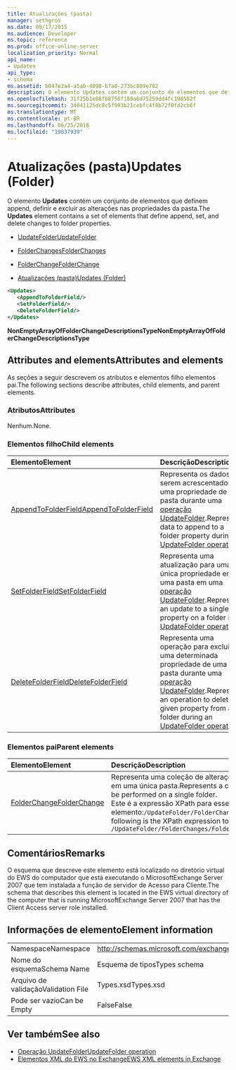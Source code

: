 ```yaml
---
title: Atualizações (pasta)
manager: sethgros
ms.date: 09/17/2015
ms.audience: Developer
ms.topic: reference
ms.prod: office-online-server
localization_priority: Normal
api_name:
- Updates
api_type:
- schema
ms.assetid: b047e3a4-a5ab-4098-b7a0-273bc809e702
description: O elemento Updates contém um conjunto de elementos que definem append, definir e excluir as alterações nas propriedades da pasta.
ms.openlocfilehash: 31f25b1e88fb8756f189a6d75259dd4fc198582f
ms.sourcegitcommit: 34041125dc8c5f993b21cebfc4f8b72f0fd2cb6f
ms.translationtype: MT
ms.contentlocale: pt-BR
ms.lasthandoff: 06/25/2018
ms.locfileid: "19837939"
---
```

# <a name="updates-folder"></a><span data-ttu-id="2d56e-103">Atualizações (pasta)</span><span class="sxs-lookup"><span data-stu-id="2d56e-103">Updates (Folder)</span></span>

<span data-ttu-id="2d56e-104">O elemento **Updates** contém um conjunto de elementos que definem append, definir e excluir as alterações nas propriedades da pasta.</span><span class="sxs-lookup"><span data-stu-id="2d56e-104">The **Updates** element contains a set of elements that define append, set, and delete changes to folder properties.</span></span> 
  
- [<span data-ttu-id="2d56e-105">UpdateFolder</span><span class="sxs-lookup"><span data-stu-id="2d56e-105">UpdateFolder</span></span>](updatefolder.md)
  
- [<span data-ttu-id="2d56e-106">FolderChanges</span><span class="sxs-lookup"><span data-stu-id="2d56e-106">FolderChanges</span></span>](folderchanges.md)
  
- [<span data-ttu-id="2d56e-107">FolderChange</span><span class="sxs-lookup"><span data-stu-id="2d56e-107">FolderChange</span></span>](folderchange.md)
  
- [<span data-ttu-id="2d56e-108">Atualizações (pasta)</span><span class="sxs-lookup"><span data-stu-id="2d56e-108">Updates (Folder)</span></span>](updates-folder.md)
  
```xml
<Updates>
   <AppendToFolderField/>
   <SetFolderField/>
   <DeleteFolderField/>
</Updates>
```

<span data-ttu-id="2d56e-109">**NonEmptyArrayOfFolderChangeDescriptionsType**</span><span class="sxs-lookup"><span data-stu-id="2d56e-109">**NonEmptyArrayOfFolderChangeDescriptionsType**</span></span>

## <a name="attributes-and-elements"></a><span data-ttu-id="2d56e-110">Attributes and elements</span><span class="sxs-lookup"><span data-stu-id="2d56e-110">Attributes and elements</span></span>

<span data-ttu-id="2d56e-111">As seções a seguir descrevem os atributos e elementos filho elementos pai.</span><span class="sxs-lookup"><span data-stu-id="2d56e-111">The following sections describe attributes, child elements, and parent elements.</span></span>
  
### <a name="attributes"></a><span data-ttu-id="2d56e-112">Atributos</span><span class="sxs-lookup"><span data-stu-id="2d56e-112">Attributes</span></span>

<span data-ttu-id="2d56e-113">Nenhum.</span><span class="sxs-lookup"><span data-stu-id="2d56e-113">None.</span></span>
  
### <a name="child-elements"></a><span data-ttu-id="2d56e-114">Elementos filho</span><span class="sxs-lookup"><span data-stu-id="2d56e-114">Child elements</span></span>

|<span data-ttu-id="2d56e-115">**Elemento**</span><span class="sxs-lookup"><span data-stu-id="2d56e-115">**Element**</span></span>|<span data-ttu-id="2d56e-116">**Descrição**</span><span class="sxs-lookup"><span data-stu-id="2d56e-116">**Description**</span></span>|
|:-----|:-----|
|[<span data-ttu-id="2d56e-117">AppendToFolderField</span><span class="sxs-lookup"><span data-stu-id="2d56e-117">AppendToFolderField</span></span>](appendtofolderfield.md) <br/> |<span data-ttu-id="2d56e-118">Representa os dados a serem acrescentados a uma propriedade de pasta durante uma [operação UpdateFolder](updatefolder-operation.md).</span><span class="sxs-lookup"><span data-stu-id="2d56e-118">Represents data to append to a folder property during an [UpdateFolder operation](updatefolder-operation.md).</span></span>  <br/> |
|[<span data-ttu-id="2d56e-119">SetFolderField</span><span class="sxs-lookup"><span data-stu-id="2d56e-119">SetFolderField</span></span>](setfolderfield.md) <br/> |<span data-ttu-id="2d56e-120">Representa uma atualização para uma única propriedade em uma pasta em uma [operação UpdateFolder](updatefolder-operation.md).</span><span class="sxs-lookup"><span data-stu-id="2d56e-120">Represents an update to a single property on a folder in an [UpdateFolder operation](updatefolder-operation.md).</span></span>  <br/> |
|[<span data-ttu-id="2d56e-121">DeleteFolderField</span><span class="sxs-lookup"><span data-stu-id="2d56e-121">DeleteFolderField</span></span>](deletefolderfield.md) <br/> |<span data-ttu-id="2d56e-122">Representa uma operação para excluir uma determinada propriedade de uma pasta durante uma [operação UpdateFolder](updatefolder-operation.md).</span><span class="sxs-lookup"><span data-stu-id="2d56e-122">Represents an operation to delete a given property from a folder during an [UpdateFolder operation](updatefolder-operation.md).</span></span>  <br/> |
   
### <a name="parent-elements"></a><span data-ttu-id="2d56e-123">Elementos pai</span><span class="sxs-lookup"><span data-stu-id="2d56e-123">Parent elements</span></span>

|<span data-ttu-id="2d56e-124">**Elemento**</span><span class="sxs-lookup"><span data-stu-id="2d56e-124">**Element**</span></span>|<span data-ttu-id="2d56e-125">**Descrição**</span><span class="sxs-lookup"><span data-stu-id="2d56e-125">**Description**</span></span>|
|:-----|:-----|
|[<span data-ttu-id="2d56e-126">FolderChange</span><span class="sxs-lookup"><span data-stu-id="2d56e-126">FolderChange</span></span>](folderchange.md) <br/> |<span data-ttu-id="2d56e-127">Representa uma coleção de alterações a serem realizadas em uma única pasta.</span><span class="sxs-lookup"><span data-stu-id="2d56e-127">Represents a collection of changes to be performed on a single folder.</span></span>  <br/> <span data-ttu-id="2d56e-128">Este é a expressão XPath para esse elemento:`/UpdateFolder/FolderChanges/FolderChange[i]`</span><span class="sxs-lookup"><span data-stu-id="2d56e-128">The following is the XPath expression to this element:  `/UpdateFolder/FolderChanges/FolderChange[i]`</span></span> <br/> |
   
## <a name="remarks"></a><span data-ttu-id="2d56e-129">Comentários</span><span class="sxs-lookup"><span data-stu-id="2d56e-129">Remarks</span></span>

<span data-ttu-id="2d56e-130">O esquema que descreve este elemento está localizado no diretório virtual do EWS do computador que está executando o MicrosoftExchange Server 2007 que tem instalada a função de servidor de Acesso para Cliente.</span><span class="sxs-lookup"><span data-stu-id="2d56e-130">The schema that describes this element is located in the EWS virtual directory of the computer that is running MicrosoftExchange Server 2007 that has the Client Access server role installed.</span></span>
  
## <a name="element-information"></a><span data-ttu-id="2d56e-131">Informações de elemento</span><span class="sxs-lookup"><span data-stu-id="2d56e-131">Element information</span></span>

|||
|:-----|:-----|
|<span data-ttu-id="2d56e-132">Namespace</span><span class="sxs-lookup"><span data-stu-id="2d56e-132">Namespace</span></span>  <br/> |http://schemas.microsoft.com/exchange/services/2006/types  <br/> |
|<span data-ttu-id="2d56e-133">Nome do esquema</span><span class="sxs-lookup"><span data-stu-id="2d56e-133">Schema Name</span></span>  <br/> |<span data-ttu-id="2d56e-134">Esquema de tipos</span><span class="sxs-lookup"><span data-stu-id="2d56e-134">Types schema</span></span>  <br/> |
|<span data-ttu-id="2d56e-135">Arquivo de validação</span><span class="sxs-lookup"><span data-stu-id="2d56e-135">Validation File</span></span>  <br/> |<span data-ttu-id="2d56e-136">Types.xsd</span><span class="sxs-lookup"><span data-stu-id="2d56e-136">Types.xsd</span></span>  <br/> |
|<span data-ttu-id="2d56e-137">Pode ser vazio</span><span class="sxs-lookup"><span data-stu-id="2d56e-137">Can be Empty</span></span>  <br/> |<span data-ttu-id="2d56e-138">False</span><span class="sxs-lookup"><span data-stu-id="2d56e-138">False</span></span>  <br/> |
   
## <a name="see-also"></a><span data-ttu-id="2d56e-139">Ver também</span><span class="sxs-lookup"><span data-stu-id="2d56e-139">See also</span></span>

- [<span data-ttu-id="2d56e-140">Operação UpdateFolder</span><span class="sxs-lookup"><span data-stu-id="2d56e-140">UpdateFolder operation</span></span>](updatefolder-operation.md)
- [<span data-ttu-id="2d56e-141">Elementos XML do EWS no Exchange</span><span class="sxs-lookup"><span data-stu-id="2d56e-141">EWS XML elements in Exchange</span></span>](ews-xml-elements-in-exchange.md)


